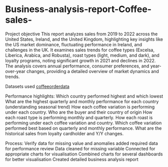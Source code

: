 # Business-analysis-report-Coffee-sales-
Project objective
This report analyzes sales from 2019 to 2022 across the United States, Ireland, and the United Kingdom, highlighting key insights like the US market dominance, fluctuating performance in Ireland, and challenges in the UK. It examines sales trends for coffee types (Excelsa, Liberica, Arabica, and Robusta), roast types (light, medium, and dark), and loyalty programs, noting significant growth in 2021 and declines in 2022. The analysis covers annual performance, consumer preferences, and year-over-year changes, providing a detailed overview of market dynamics and trends.

Datasets used
<a href="https://1drv.ms/x/c/e40050ee892ab33e/EYm-gj2lU-xCiya14cJUDGABPw2gZPMhuYBhRvx7OEk3RQ?e=eYG7VI">coffeeorderdata</a>

Performance highlights:
Which country performed highest and which lowest 
What are the highest quarterly and monthly performance for each country (understanding seasonal trend)
How each coffee variation is performing under each country.
Who are the buyer and their country of origin
How each roast type is performing monthly and quarterly.
How each roast is performing under each coffee variation and country.
Which coffee variation performed best based on quarterly and monthly performance.
What are the historical sales from loyalty cardholder and Y/Y changes. 

Process:
Verify data for missing value and anomalies added required data for performance review
Data cleaned for missing variable
Connected for appropriate charts for visualisation
Combined charts for several dashboards for better visualisation
Created detailed business analysis report 
